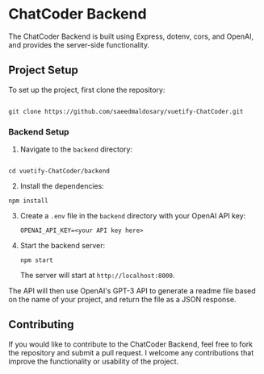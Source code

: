 
# ChatCoder Backend

The ChatCoder Backend is built using Express, dotenv, cors, and OpenAI, and provides the server-side functionality.

## Project Setup

To set up the project, first clone the repository:

```

git clone https://github.com/saeedmaldosary/vuetify-ChatCoder.git

```

### Backend Setup

1. Navigate to the `backend` directory:

```

cd vuetify-ChatCoder/backend

````

2. Install the dependencies:

```
npm install
````

3. Create a `.env` file in the `backend` directory with your OpenAI API key:

   ```
   OPENAI_API_KEY=<your API key here>
   ```

4. Start the backend server:

   ```
   npm start
   ```

   The server will start at `http://localhost:8000`.

The API will then use OpenAI's GPT-3 API to generate a readme file based on the name of your project, and return the file as a JSON response.

## Contributing

If you would like to contribute to the ChatCoder Backend, feel free to fork the repository and submit a pull request. I welcome any contributions that improve the functionality or usability of the project.
